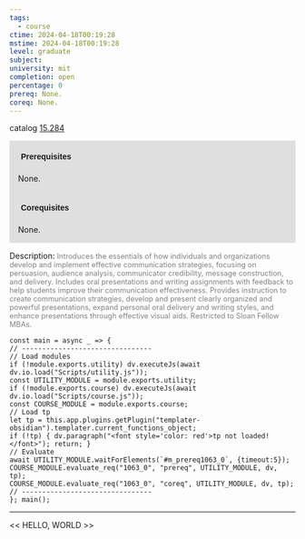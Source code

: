 ```yaml
---
tags:
  - course
ctime: 2024-04-18T00:19:28
mstime: 2024-04-18T00:19:28
level: graduate
subject: 
university: mit
completion: open
percentage: 0
prereq: None.
coreq: None.
---
```


catalog [15.284](http://student.mit.edu/catalog/m15a.html#15.284)

<span style="display: block; padding: 15px; background-color: rgb(100, 100, 100, 0.2);"><font id="m_prereq1063_0" style="display: block; font-family: Arial, sans-serif; font-weight: bold; padding: 5px">Prerequisites</font><br><span id="prereq1063_0">None.</span></span>
<span style="display: block; padding: 15px; background-color: rgb(100, 100, 100, 0.2);"><font id="m_coreq1063_0" style="display: block; font-family: Arial, sans-serif; font-weight: bold; padding: 5px">Corequisites</font><br><span id="coreq1063_0">None.</span></span>

<font style="">Description:</font>
<font style="color: grey; font-size: 0.8rem;">Introduces the essentials of how individuals and organizations develop and implement effective communication strategies, focusing on persuasion, audience analysis, communicator credibility, message construction, and delivery. Includes oral presentations and writing assignments with feedback to help students improve their communication effectiveness. Provides instruction to create communication strategies, develop and present clearly organized and powerful presentations, expand personal oral delivery and writing styles, and enhance presentations through effective visual aids. Restricted to Sloan Fellow MBAs.</font>

```dataviewjs
const main = async _ => {
// --------------------------------
// Load modules
if (!module.exports.utility) dv.executeJs(await dv.io.load("Scripts/utility.js"));
const UTILITY_MODULE = module.exports.utility;
if (!module.exports.course) dv.executeJs(await dv.io.load("Scripts/course.js"));
const COURSE_MODULE = module.exports.course;
// Load tp
let tp = this.app.plugins.getPlugin("templater-obsidian").templater.current_functions_object;
if (!tp) { dv.paragraph("<font style='color: red'>tp not loaded!</font>"); return; }
// Evaluate
await UTILITY_MODULE.waitForElements(`#m_prereq1063_0`, {timeout:5});
COURSE_MODULE.evaluate_req("1063_0", "prereq", UTILITY_MODULE, dv, tp);
COURSE_MODULE.evaluate_req("1063_0", "coreq", UTILITY_MODULE, dv, tp);
// --------------------------------
}; main();
```

---

<< HELLO, WORLD >>
